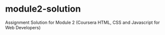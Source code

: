 # module2-solution
Assignment Solution for Module 2 (Coursera HTML, CSS and Javascript for Web Developers)
